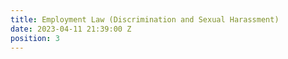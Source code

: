 ```yaml
---
title: Employment Law (Discrimination and Sexual Harassment)
date: 2023-04-11 21:39:00 Z
position: 3
---
```


